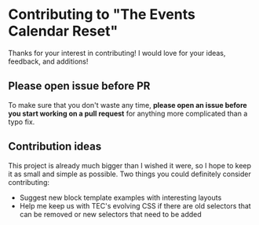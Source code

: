 # Contributing to "The Events Calendar Reset"

Thanks for your interest in contributing! I would love for your ideas, feedback, and additions!

## Please open issue before PR

To make sure that you don't waste any time, **please open an issue before you start working on a pull request** for anything more complicated than a typo fix.

## Contribution ideas

This project is already much bigger than I wished it were, so I hope to keep it as small and simple as possible. Two things you could definitely consider contributing:

- Suggest new block template examples with interesting layouts
- Help me keep us with TEC's evolving CSS if there are old selectors that can be removed or new selectors that need to be added
